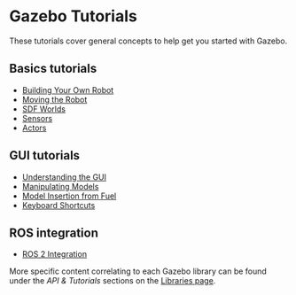 # Gazebo Tutorials

These tutorials cover general concepts to help get you started with Gazebo.

## Basics tutorials

* [Building Your Own Robot](building_robot)
* [Moving the Robot](moving_robot)
* [SDF Worlds](sdf_worlds)
* [Sensors](sensors)
* [Actors](actors)

## GUI tutorials

* [Understanding the GUI](gui)
* [Manipulating Models](manipulating_models)
* [Model Insertion from Fuel](fuel_insert)
* [Keyboard Shortcuts](hotkeys)

## ROS integration

* [ROS 2 Integration](ros2_integration)


More specific content correlating to each Gazebo library can be found under the *API & Tutorials* sections on the [Libraries page](/libs).
